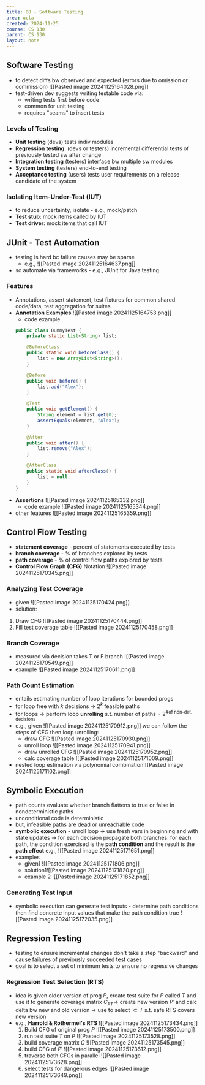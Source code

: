 ```yaml
---
title: 08 - Software Testing
area: ucla
created: 2024-11-25
course: CS 130
parent: CS 130
layout: note
---
```

## Software Testing
- to detect diffs bw observed and expected (errors due to omission or commission) ![[Pasted image 20241125164028.png]]
- test-driven dev suggests writing testable code via:
	- writing tests first before code
	- common for unit testing
	- requires "seams" to insert tests
### Levels of Testing
- **Unit testing** (devs) tests indiv modules
- **Regression testing**: (devs or testers) incremental differential tests of previously tested sw after change
- **Integration testing** (testers) interface bw multiple sw modules
- **System testing** (testers) end-to-end testing
- **Acceptance testing** (users) tests user requirements on a release candidate of the system

### Isolating Item-Under-Test (IUT)
- to reduce uncertainty, isolate - e.g., mock/patch
- **Test stub**: mock items called by IUT
- **Test driver**: mock items that call IUT

## JUnit - Test Automation
- testing is hard bc failure causes may be sparse
	- e.g., ![[Pasted image 20241125164637.png]]
- so automate via frameworks - e.g., JUnit for Java testing
### Features
- Annotations, assert statement, test fixtures for common shared code/data, test aggregation for suites
- **Annotation Examples** ![[Pasted image 20241125164753.png]]
	- code example
	```java
	public class DummyTest {
	    private static List<String> list;
	
	    @BeforeClass
	    public static void beforeClass() {
	        list = new ArrayList<String>();
	    }
	
	    @Before
	    public void before() {
	        list.add("Alex");
	    }
	
	    @Test
	    public void getElement() {
	        String element = list.get(0);
	        assertEquals(element, "Alex");
	    }
	
	    @After
	    public void after() {
	        list.remove("Alex");
	    }
	
	    @AfterClass
	    public static void afterClass() {
	        list = null;
	    }
	}
	```
- **Assertions** ![[Pasted image 20241125165332.png]]
	- code example ![[Pasted image 20241125165344.png]]
- other features ![[Pasted image 20241125165359.png]]

## Control Flow Testing
- **statement coverage** - percent of statements executed by tests
- **branch coverage** - % of branches explored by tests
- **path coverage** - % of control flow paths explored by tests
- **Control Flow Graph (CFG)** Notation ![[Pasted image 20241125170345.png]]
### Analyzing Test Coverage
- given ![[Pasted image 20241125170424.png]]
- solution:
1. Draw CFG ![[Pasted image 20241125170444.png]]
2. Fill test coverage table ![[Pasted image 20241125170458.png]]
### Branch Coverage
- measured via decision takes T or F branch ![[Pasted image 20241125170549.png]]
- example ![[Pasted image 20241125170611.png]]
### Path Count Estimation
- entails estimating number of loop iterations for bounded progs
- for loop free with $k$ decisions => $2^k$ feasible paths
- for loops -> perform loop **unrolling** s.t. number of paths = $2^\text{\# of non-det. decisions}$
- e.g., given ![[Pasted image 20241125170912.png]] we can follow the steps of CFG then loop unrolling:
	- draw CFG ![[Pasted image 20241125170930.png]]
	- unroll loop ![[Pasted image 20241125170941.png]]
	- draw unrolled CFG ![[Pasted image 20241125170952.png]]
	- calc coverage table ![[Pasted image 20241125171009.png]]
- nested loop estimation via polynomial combination![[Pasted image 20241125171102.png]]

## Symbolic Execution
- path counts evaluate whether branch flattens to true or false in nondeterministic paths
- unconditional code is deterministic
- but, infeasible paths are dead or unreachable code
- **symbolic execution** - unroll loop -> use fresh vars in beginning and with state updates -> for each decision propagate both branches: for each path, the condition exercised is the **path condition** and the result is the **path effect** e.g., ![[Pasted image 20241125171651.png]]
- examples
	- given1 ![[Pasted image 20241125171806.png]]
	- solution1![[Pasted image 20241125171820.png]]
	- example 2 ![[Pasted image 20241125171852.png]]

### Generating Test Input
- symbolic execution can generate test inputs - determine path conditions then find concrete input values that make the path condition true ![[Pasted image 20241125172035.png]]

## Regression Testing
- testing to ensure incremental changes don't take a step "backward" and cause failures of previously succeeded test cases
- goal is to select a set of minimum tests to ensure no regressive changes
### Regression Test Selection (RTS)
- idea is given older version of prog $P$, create test suite for $P$ called $T$ and use it to generate coverage matrix $C_{PT}$-> create new version $P'$ and calc delta bw new and old version -> use to select $\subset T$ s.t. safe RTS covers new version
- e.g., **Harrold & Rothermel's RTS** ![[Pasted image 20241125173434.png]]
	1. Build CFG of original prog $P$ ![[Pasted image 20241125173500.png]]
	2. run test suite $T$ on $P$ ![[Pasted image 20241125173528.png]]
	3. build coverage matrix $C$ ![[Pasted image 20241125173545.png]]
	4. build CFG of $P'$ ![[Pasted image 20241125173612.png]]
	5. traverse both CFGs in parallel ![[Pasted image 20241125173628.png]]
	6. select tests for dangerous edges ![[Pasted image 20241125173649.png]]
